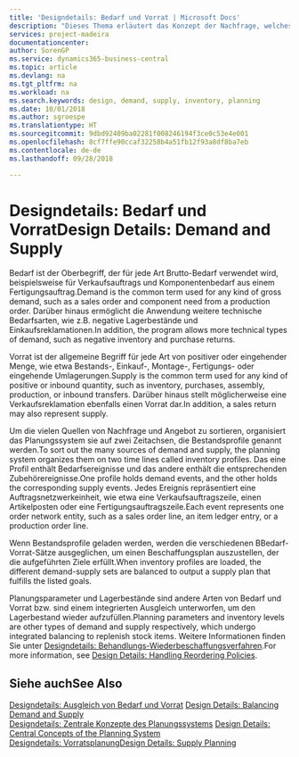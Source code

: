 ```yaml
---
title: 'Designdetails: Bedarf und Vorrat | Microsoft Docs'
description: "Dieses Thema erläutert das Konzept der Nachfrage, welches der allgemeine Begriff ist für jede Art Brutto-Bedarf, wie beispielsweise für Verkaufsauftrags und Komponentenbedarf aus einem Fertigungsauftrag."
services: project-madeira
documentationcenter: 
author: SorenGP
ms.service: dynamics365-business-central
ms.topic: article
ms.devlang: na
ms.tgt_pltfrm: na
ms.workload: na
ms.search.keywords: design, demand, supply, inventory, planning
ms.date: 10/01/2018
ms.author: sgroespe
ms.translationtype: HT
ms.sourcegitcommit: 9dbd92409ba02281f008246194f3ce0c53e4e001
ms.openlocfilehash: 8cf7ffe90ccaf32258b4a51fb12f93a8df8ba7eb
ms.contentlocale: de-de
ms.lasthandoff: 09/28/2018

---
```

# <a name="design-details-demand-and-supply"></a><span data-ttu-id="5e7c8-103">Designdetails: Bedarf und Vorrat</span><span class="sxs-lookup"><span data-stu-id="5e7c8-103">Design Details: Demand and Supply</span></span>
<span data-ttu-id="5e7c8-104">Bedarf ist der Oberbegriff, der für jede Art Brutto-Bedarf verwendet wird, beispielsweise für Verkaufsauftrags und Komponentenbedarf aus einem Fertigungsauftrag.</span><span class="sxs-lookup"><span data-stu-id="5e7c8-104">Demand is the common term used for any kind of gross demand, such as a sales order and component need from a production order.</span></span> <span data-ttu-id="5e7c8-105">Darüber hinaus ermöglicht die Anwendung weitere technische Bedarfsarten, wie z.B. negative Lagerbestände und Einkaufsreklamationen.</span><span class="sxs-lookup"><span data-stu-id="5e7c8-105">In addition, the program allows more technical types of demand, such as negative inventory and purchase returns.</span></span>  
  
<span data-ttu-id="5e7c8-106">Vorrat ist der allgemeine Begriff für jede Art von positiver oder eingehender Menge, wie etwa Bestands-, Einkauf-, Montage-, Fertigungs- oder eingehende Umlagerungen.</span><span class="sxs-lookup"><span data-stu-id="5e7c8-106">Supply is the common term used for any kind of positive or inbound quantity, such as inventory, purchases, assembly, production, or inbound transfers.</span></span> <span data-ttu-id="5e7c8-107">Darüber hinaus stellt möglicherweise eine Verkaufsreklamation ebenfalls einen Vorrat dar.</span><span class="sxs-lookup"><span data-stu-id="5e7c8-107">In addition, a sales return may also represent supply.</span></span>  
  
<span data-ttu-id="5e7c8-108">Um die vielen Quellen von Nachfrage und Angebot zu sortieren, organisiert das Planungssystem sie auf zwei Zeitachsen, die Bestandsprofile genannt werden.</span><span class="sxs-lookup"><span data-stu-id="5e7c8-108">To sort out the many sources of demand and supply, the planning system organizes them on two time lines called inventory profiles.</span></span> <span data-ttu-id="5e7c8-109">Das eine Profil enthält Bedarfsereignisse und das andere enthält die entsprechenden Zubehörereignisse.</span><span class="sxs-lookup"><span data-stu-id="5e7c8-109">One profile holds demand events, and the other holds the corresponding supply events.</span></span> <span data-ttu-id="5e7c8-110">Jedes Ereignis repräsentiert eine Auftragsnetzwerkeinheit, wie etwa eine Verkaufsauftragszeile, einen Artikelposten oder eine Fertigungsauftragszeile.</span><span class="sxs-lookup"><span data-stu-id="5e7c8-110">Each event represents one order network entity, such as a sales order line, an item ledger entry, or a production order line.</span></span>  
  
<span data-ttu-id="5e7c8-111">Wenn Bestandsprofile geladen werden, werden die verschiedenen BBedarf-Vorrat-Sätze ausgeglichen, um einen Beschaffungsplan auszustellen, der die aufgeführten Ziele erfüllt.</span><span class="sxs-lookup"><span data-stu-id="5e7c8-111">When inventory profiles are loaded, the different demand-supply sets are balanced to output a supply plan that fulfills the listed goals.</span></span>  
  
<span data-ttu-id="5e7c8-112">Planungsparameter und Lagerbestände sind andere Arten von Bedarf und Vorrat bzw. sind einem integrierten Ausgleich unterworfen, um den Lagerbestand wieder aufzufüllen.</span><span class="sxs-lookup"><span data-stu-id="5e7c8-112">Planning parameters and inventory levels are other types of demand and supply respectively, which undergo integrated balancing to replenish stock items.</span></span> <span data-ttu-id="5e7c8-113">Weitere Informationen finden Sie unter [Designdetails: Behandlungs-Wiederbeschaffungsverfahren](design-details-handling-reordering-policies.md).</span><span class="sxs-lookup"><span data-stu-id="5e7c8-113">For more information, see [Design Details: Handling Reordering Policies](design-details-handling-reordering-policies.md).</span></span>  
  
## <a name="see-also"></a><span data-ttu-id="5e7c8-114">Siehe auch</span><span class="sxs-lookup"><span data-stu-id="5e7c8-114">See Also</span></span>  
<span data-ttu-id="5e7c8-115">[Designdetails: Ausgleich von Bedarf und Vorrat](design-details-balancing-demand-and-supply.md) </span><span class="sxs-lookup"><span data-stu-id="5e7c8-115">[Design Details: Balancing Demand and Supply](design-details-balancing-demand-and-supply.md) </span></span>  
<span data-ttu-id="5e7c8-116">[Designdetails: Zentrale Konzepte des Planungssystems](design-details-central-concepts-of-the-planning-system.md) </span><span class="sxs-lookup"><span data-stu-id="5e7c8-116">[Design Details: Central Concepts of the Planning System](design-details-central-concepts-of-the-planning-system.md) </span></span>  
[<span data-ttu-id="5e7c8-117">Designdetails: Vorratsplanung</span><span class="sxs-lookup"><span data-stu-id="5e7c8-117">Design Details: Supply Planning</span></span>](design-details-supply-planning.md)
